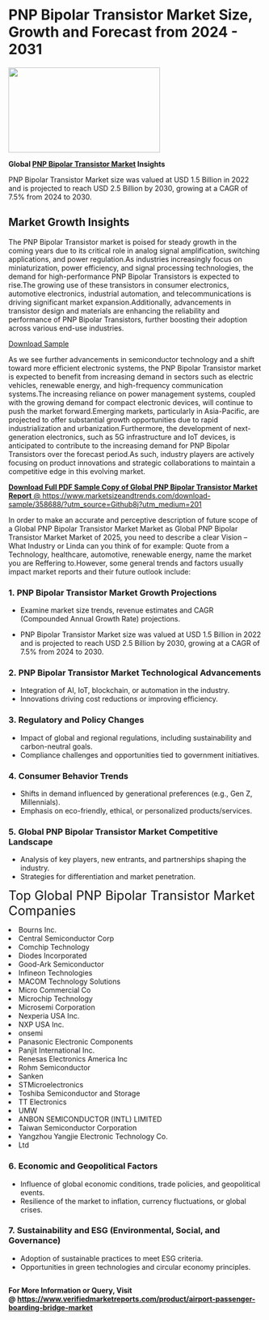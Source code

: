 <H1>PNP Bipolar Transistor Market Size, Growth and Forecast from 2024 - 2031</H1><img class="aligncenter size-medium wp-image-584254" src="https://thirdeyenews.in/wp-content/uploads/2024/09/Global-Market-Research-300x168.jpeg" alt="" width="300" height="168" /><p><strong>Global&nbsp;<a href="https://www.marketsizeandtrends.com/download-sample/358688/?utm_source=Github8j?utm_medium=201">PNP Bipolar Transistor Market</a> Insights</strong></p><p>PNP Bipolar Transistor Market size was valued at USD 1.5 Billion in 2022 and is projected to reach USD 2.5 Billion by 2030, growing at a CAGR of 7.5% from 2024 to 2030.</p><p><h2>Market Growth Insights</h2> <p>The PNP Bipolar Transistor market is poised for steady growth in the coming years due to its critical role in analog signal amplification, switching applications, and power regulation.As industries increasingly focus on miniaturization, power efficiency, and signal processing technologies, the demand for high-performance PNP Bipolar Transistors is expected to rise.The growing use of these transistors in consumer electronics, automotive electronics, industrial automation, and telecommunications is driving significant market expansion.Additionally, advancements in transistor design and materials are enhancing the reliability and performance of PNP Bipolar Transistors, further boosting their adoption across various end-use industries.</p> <p><a href="download_link_here">Download Sample</a></p> <p>As we see further advancements in semiconductor technology and a shift toward more efficient electronic systems, the PNP Bipolar Transistor market is expected to benefit from increasing demand in sectors such as electric vehicles, renewable energy, and high-frequency communication systems.The increasing reliance on power management systems, coupled with the growing demand for compact electronic devices, will continue to push the market forward.Emerging markets, particularly in Asia-Pacific, are projected to offer substantial growth opportunities due to rapid industrialization and urbanization.Furthermore, the development of next-generation electronics, such as 5G infrastructure and IoT devices, is anticipated to contribute to the increasing demand for PNP Bipolar Transistors over the forecast period.As such, industry players are actively focusing on product innovations and strategic collaborations to maintain a competitive edge in this evolving market.</p> <p><a href="get_more_link_here"></p><p><span class=""><strong>Download Full PDF Sample Copy of Global PNP Bipolar Transistor Market Report</strong> @ <a href="https://www.marketsizeandtrends.com/download-sample/358688/?utm_source=Github8j?utm_medium=201" target="_blank">https://www.marketsizeandtrends.com/download-sample/358688/?utm_source=Github8j?utm_medium=201</a></span></p><p>In order to make an accurate and perceptive description of future scope of a Global&nbsp;PNP Bipolar Transistor Market Market as Global&nbsp;PNP Bipolar Transistor Market Market of 2025, you need to describe a clear Vision &ndash; What Industry or Linda can you think of for example: Quote from a Technology, healthcare, automotive, renewable energy, name the market you are Reffering to.However, some general trends and factors usually impact market reports and their future outlook include:</p><h3>1.&nbsp;<strong>PNP Bipolar Transistor Market Growth Projections</strong></h3><ul><li>Examine market size trends, revenue estimates and CAGR (Compounded Annual Growth Rate) projections.</li><li><p>PNP Bipolar Transistor Market size was valued at USD 1.5 Billion in 2022 and is projected to reach USD 2.5 Billion by 2030, growing at a CAGR of 7.5% from 2024 to 2030.</p></li></ul><h3>2.&nbsp;<strong>PNP Bipolar Transistor Market Technological Advancements</strong></h3><ul><li>Integration of AI, IoT, blockchain, or automation in the industry.</li><li>Innovations driving cost reductions or improving efficiency.</li></ul><h3>3.&nbsp;<strong>Regulatory and Policy Changes</strong></h3><ul><li>Impact of global and regional regulations, including sustainability and carbon-neutral goals.</li><li>Compliance challenges and opportunities tied to government initiatives.</li></ul><h3>4.&nbsp;<strong>Consumer Behavior Trends</strong></h3><ul><li>Shifts in demand influenced by generational preferences (e.g., Gen Z, Millennials).</li><li>Emphasis on eco-friendly, ethical, or personalized products/services.</li></ul><h3>5.&nbsp;<strong>Global PNP Bipolar Transistor Market Competitive Landscape</strong></h3><ul><li>Analysis of key players, new entrants, and partnerships shaping the industry.</li><li>Strategies for differentiation and market penetration.</li></ul><p data-pm-slice="1 1 []"><span style="color: inherit; font-family: inherit; font-size: 25px;">Top Global PNP Bipolar Transistor Market Companies</span></p><div class="" data-test-id=""><p><li>Bourns Inc.</li><li> Central Semiconductor Corp</li><li> Comchip Technology</li><li> Diodes Incorporated</li><li> Good-Ark Semiconductor</li><li> Infineon Technologies</li><li> MACOM Technology Solutions</li><li> Micro Commercial Co</li><li> Microchip Technology</li><li> Microsemi Corporation</li><li> Nexperia USA Inc.</li><li> NXP USA Inc.</li><li> onsemi</li><li> Panasonic Electronic Components</li><li> Panjit International Inc.</li><li> Renesas Electronics America Inc</li><li> Rohm Semiconductor</li><li> Sanken</li><li> STMicroelectronics</li><li> Toshiba Semiconductor and Storage</li><li> TT Electronics</li><li> UMW</li><li> ANBON SEMICONDUCTOR (INTL) LIMITED</li><li> Taiwan Semiconductor Corporation</li><li> Yangzhou Yangjie Electronic Technology Co.</li><li>Ltd</li></p></div><h3>6.&nbsp;<strong>Economic and Geopolitical Factors</strong></h3><ul><li>Influence of global economic conditions, trade policies, and geopolitical events.</li><li>Resilience of the market to inflation, currency fluctuations, or global crises.</li></ul><h3>7.&nbsp;<strong>Sustainability and ESG (Environmental, Social, and Governance)</strong></h3><ul><li>Adoption of sustainable practices to meet ESG criteria.</li><li>Opportunities in green technologies and circular economy principles.</li></ul><h2><strong style="font-size: 14px;">For More Information or Query, Visit @&nbsp;</strong><a style="background-color: #ffffff; font-size: 14px;" href="https://www.marketsizeandtrends.com/report/pnp-bipolar-transistor-market/" target="_blank">https://www.verifiedmarketreports.com/product/airport-passenger-boarding-bridge-market</a></h2>